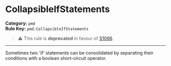 # CollapsibleIfStatements
**Category:** `pmd`<br/>
**Rule Key:** `pmd:CollapsibleIfStatements`<br/>
> :warning: This rule is **deprecated** in favour of [S1066](https://rules.sonarsource.com/java/RSPEC-1066).

-----

Sometimes two 'if' statements can be consolidated by separating their conditions with a boolean short-circuit operator.

